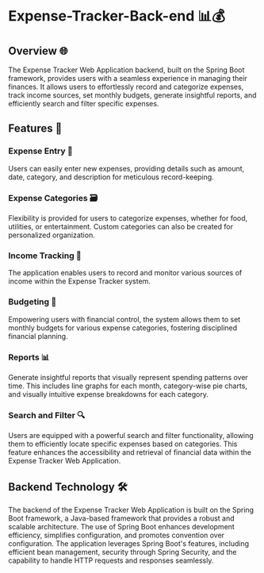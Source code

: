 # Expense-Tracker-Back-end 📊💰

## Overview 🌐
The Expense Tracker Web Application backend, built on the Spring Boot framework, provides users with a seamless experience in managing their finances. It allows users to effortlessly record and categorize expenses, track income sources, set monthly budgets, generate insightful reports, and efficiently search and filter specific expenses.

## Features 🚀

### Expense Entry 📝
Users can easily enter new expenses, providing details such as amount, date, category, and description for meticulous record-keeping.

### Expense Categories 🗃️
Flexibility is provided for users to categorize expenses, whether for food, utilities, or entertainment. Custom categories can also be created for personalized organization.

### Income Tracking 💸
The application enables users to record and monitor various sources of income within the Expense Tracker system.

### Budgeting 📝
Empowering users with financial control, the system allows them to set monthly budgets for various expense categories, fostering disciplined financial planning.

### Reports 📊
Generate insightful reports that visually represent spending patterns over time. This includes line graphs for each month, category-wise pie charts, and visually intuitive expense breakdowns for each category.

### Search and Filter 🔍
Users are equipped with a powerful search and filter functionality, allowing them to efficiently locate specific expenses based on categories. This feature enhances the accessibility and retrieval of financial data within the Expense Tracker Web Application.

## Backend Technology 🛠️

The backend of the Expense Tracker Web Application is built on the Spring Boot framework, a Java-based framework that provides a robust and scalable architecture. The use of Spring Boot enhances development efficiency, simplifies configuration, and promotes convention over configuration. The application leverages Spring Boot's features, including efficient bean management, security through Spring Security, and the capability to handle HTTP requests and responses seamlessly.


